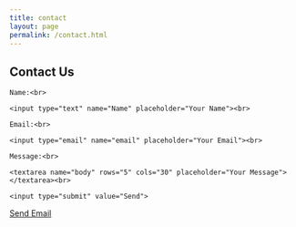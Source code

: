 ```yaml
---
title: contact
layout: page
permalink: /contact.html
---
```

<div class="contactForm">
<h2>Contact Us</h2>
 <form action="mailto:libraryrdds@pobox.upenn.edu?cc=jfarm@upenn.edu, &subject=Petrosylvania" method="get" enctype="text/plain">

    Name:<br>

    <input type="text" name="Name" placeholder="Your Name"><br>

    Email:<br>

    <input type="email" name="email" placeholder="Your Email"><br>

    Message:<br>

    <textarea name="body" rows="5" cols="30" placeholder="Your Message"></textarea><br>

    <input type="submit" value="Send">

  </form>


<a href="mailto:email@example.com?cc=secondemail@example.com, anotheremail@example.com, &bcc=lastemail@example.com&subject=Mail from our Website&body=Some body text here">Send Email</a>